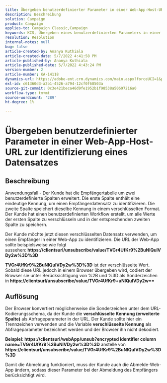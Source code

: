 ```yaml
---
title: Übergeben benutzerdefinierter Parameter in einer Web-App-Host-URL zur Identifizierung eines Datensatzes
description: Beschreibung
solution: Campaign
product: Campaign
applies-to: Campaign Classic,Campaign
keywords: KCS, Übergeben eines benutzerdefinierten Parameters in einer Web-App-Host-URL zur Identifizierung eines Datensatzes
resolution: Resolution
internal-notes: null
bug: false
article-created-by: Ananya Kuthiala
article-created-date: 5/7/2022 4:41:58 PM
article-published-by: Ananya Kuthiala
article-published-date: 5/7/2022 4:43:24 PM
version-number: 2
article-number: KA-14118
dynamics-url: https://adobe-ent.crm.dynamics.com/main.aspx?forceUCI=1&pagetype=entityrecord&etn=knowledgearticle&id=1421cd98-24ce-ec11-a7b5-0022480a8e40
exl-id: c61360d3-a2b1-4526-a794-12cf0f68503a
source-git-commit: 0c3e421beca46d9fe1952b1f98538a50697216a0
workflow-type: tm+mt
source-wordcount: '289'
ht-degree: 1%

---
```


# Übergeben benutzerdefinierter Parameter in einer Web-App-Host-URL zur Identifizierung eines Datensatzes

## Beschreibung


Anwendungsfall - Der Kunde hat die Empfängertabelle um zwei benutzerdefinierte Spalten erweitert. Die erste Spalte enthält eine eindeutige Kennung, um einen Empfängerdatensatz zu identifizieren. Die zweite Spalte speichert dieselbe Kennung in einem verschlüsselten Format. Der Kunde hat einen benutzerdefinierten Workflow erstellt, um alle Werte der ersten Spalte zu verschlüsseln und in der entsprechenden zweiten Spalte zu speichern.

Der Kunde möchte jetzt diesen verschlüsselten Datensatz verwenden, um einen Empfänger in einer Web-App zu identifizieren. Die URL der Web-App sollte beispielsweise wie folgt aussehen: <b>https://clientsurl/unsubscribe/value/TVGr4UfKr9%2BuNlQulVDy2w%3D%3D</b>

<b>TVGr4UfKr9%2BuNlQulVDy2w%3D%3D</b> ist der verschlüsselte Wert. Sobald diese URL jedoch in einem Browser übergeben wird, codiert der Browser sie unter Berücksichtigung von %2B und %3D als Sonderzeichen in <b>https://clientsurl/unsubscribe/value/TVGr4UfKr9+uNlQulVDy2w==</b>


## Auflösung


Der Browser konvertiert möglicherweise die Sonderzeichen unter dem URL-Kodierungsschema, da der Kunde die <b>verschlüsselte Kennung (erweiterte Spalte)</b> als Abfrageparameter in der URL. Der Kunde sollte hier ein Trennzeichen verwenden und die Variable <b>verschlüsselte Kennung</b> als Abfrageparameter bezeichnet werden und der Browser ihn nicht dekodiert.

<b>Beispiel</b>: <b>https://clientsurl/webApp/unsub?encrypted identifier column name=TVGr4UfKr9%2BuNlVDy2w%3D%3D</b> anstelle von <b> https://clientsurl/unsubscribe/value/TVGr4UfKr9%2BuNlQulVDy2w%3D%3D</b>



Damit die Abmeldung funktioniert, muss der Kunde auch die Abmelde-Web-App ändern, sodass dieser Parameter bei der Abmeldung des Empfängers berücksichtigt wird.
